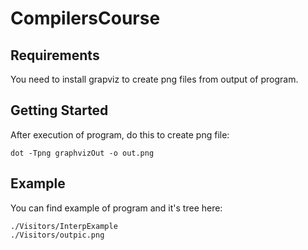 # CompilersCourse

## Requirements
You need to install grapviz to create png files from output of program.

## Getting Started
After execution of program, do this to create png file:
```
dot -Tpng graphvizOut -o out.png
```
## Example
You can find example of program and it's tree here:
```
./Visitors/InterpExample
./Visitors/outpic.png
```
